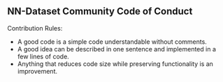 ## NN-Dataset Community Code of Conduct

Contribution Rules:
<ul>
 <li> A good code is a simple code understandable without comments.</li>
 <li> A good idea can be described in one sentence and implemented in a few lines of code.</li>
 <li> Anything that reduces code size while preserving functionality is an improvement.</li>
</ul>
